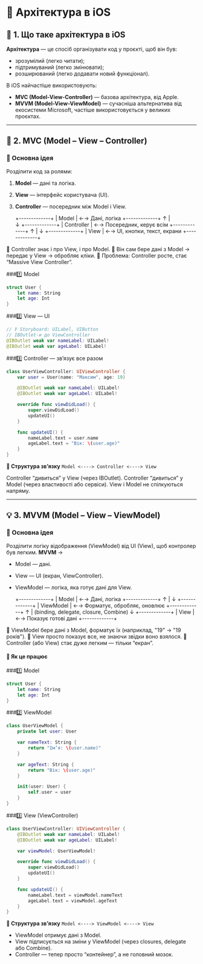 # 🧩 Архітектура в iOS

## 🧩 1. Що таке архітектура в iOS

**Архітектура** — це спосіб організувати код у проєкті, щоб він був:
- зрозумілий (легко читати);
- підтримуваний (легко змінювати);
- розширюваний (легко додавати новий функціонал).

В iOS найчастіше використовують:
- **MVC (Model-View-Controller)** — базова архітектура, від Apple.
- **MVVM (Model-View-ViewModel)** — сучасніша альтернатива від екосистеми Microsoft, частіше використовується у великих проєктах.

---

## 🧱 2. MVC (Model – View – Controller)

### 🔹 Основна ідея
Розділити код за ролями:
1. **Model** — дані та логіка.
2. **View** — інтерфейс користувача (UI).
3. **Controller** — посередник між Model і View.

     +-------------+
     |    Model    |     ←→        Дані, логіка
     +-------------+
            ↑
            |    
            ↓
     +-------------+
     |  Controller |     ←→        Посередник, керує всім
     +-------------+
            ↑
            |
            ↓
     +-------------+
     |    View     |     ←→        UI, кнопки, текст, екрани
     +-------------+

🔹 Controller знає і про View, і про Model.
🔹 Він сам бере дані з Model → передає у View → обробляє кліки.
🔹 Проблема: Controller росте, стає “Massive View Controller”.

###1️⃣ Model
```swift
struct User {
    let name: String
    let age: Int
}
```

###2️⃣ View — UI
```swift
// У Storyboard: UILabel, UIButton
// IBOutlet-и до ViewController
@IBOutlet weak var nameLabel: UILabel!
@IBOutlet weak var ageLabel: UILabel!
```
###3️⃣ Controller — зв’язує все разом
```swift
class UserViewController: UIViewController {
    var user = User(name: "Максим", age: 19)

    @IBOutlet weak var nameLabel: UILabel!
    @IBOutlet weak var ageLabel: UILabel!

    override func viewDidLoad() {
        super.viewDidLoad()
        updateUI()
    }

    func updateUI() {
        nameLabel.text = user.name
        ageLabel.text = "Вік: \(user.age)"
    }
}
```

**🧱 Структура зв’язку**
`Model <----> Controller <----> View`

Controller “дивиться” у View (через IBOutlet).
Controller “дивиться” у Model (через властивості або сервіси).
View і Model не спілкуються напряму.

---

## 💡 3. MVVM (Model – View – ViewModel)

### 🔹 Основна ідея

Розділити логіку відображення (ViewModel) від UI (View), щоб контролер був легким.
**MVVM** →
- Model — дані.
- View — UI (екран, ViewController).
- ViewModel — логіка, яка готує дані для View.

     +-------------+
     |    Model    |     ←→        Дані, логіка
     +-------------+
            ↑
            |
            ↓
     +-------------+
     |  ViewModel  |     ←→        Форматує, обробляє, оновлює
     +-------------+
            ↑
            |   (binding, delegate, closure, Combine)
            ↓
     +-------------+
     |    View     |     ←→        Показує готові дані
     +-------------+
     
🔹 ViewModel бере дані з Model, форматує їх (наприклад, "19" → "19 років").
🔹 View просто показує все, не знаючи звідки воно взялося.
🔹 Controller (або View) стає дуже легким — тільки “екран”.

#### 🧩 Як це працює

###1️⃣ Model
```swift
struct User {
    let name: String
    let age: Int
}
```

###2️⃣ ViewModel
```swift
class UserViewModel {
    private let user: User

    var nameText: String {
        return "Ім’я: \(user.name)"
    }

    var ageText: String {
        return "Вік: \(user.age)"
    }

    init(user: User) {
        self.user = user
    }
}
```

###3️⃣ View (ViewController)
```swift
class UserViewController: UIViewController {
    @IBOutlet weak var nameLabel: UILabel!
    @IBOutlet weak var ageLabel: UILabel!

    var viewModel: UserViewModel!

    override func viewDidLoad() {
        super.viewDidLoad()
        updateUI()
    }

    func updateUI() {
        nameLabel.text = viewModel.nameText
        ageLabel.text = viewModel.ageText
    }
}
```

**🧱 Структура зв’язку**
`Model <----> ViewModel <----> View`
* ViewModel отримує дані з Model.
* View підписується на зміни у ViewModel (через closures, delegate або Combine).
* Controller — тепер просто “контейнер”, а не головний мозок.
